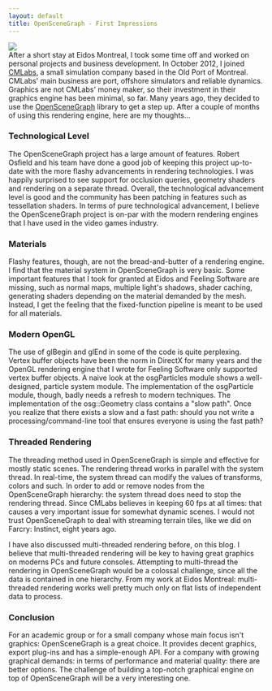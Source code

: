 ```yaml
---
layout: default
title: OpenSceneGraph - First Impressions
---
```

<img src='../../../assets/osg64.png'><br>
After a short stay at Eidos Montreal, I took some time off and worked on personal projects and business development. In October 2012, I joined <a href='https://www.cm-labs.com/'>CMLabs</a>, a small simulation company based in the Old Port of Montreal. CMLabs' main business are port, offshore simulators and reliable dynamics. Graphics are not CMLabs' money maker, so their investment in their graphics engine has been minimal, so far. Many years ago, they decided to use the <a href='http://www.openscenegraph.org'>OpenSceneGraph</a> library to get a step up. After a couple of months of using this rendering engine, here are my thoughts...

<h3>Technological Level</h3>
The OpenSceneGraph project has a large amount of features. Robert Osfield and his team have done a good job of keeping this project up-to-date with the more flashy advancements in rendering technologies. I was happily surprised to see support for occlusion queries, geometry shaders and rendering on a separate thread. Overall, the technological advancement level is good and the community has been patching in features such as tessellation shaders. In terms of pure technological advancement, I believe the OpenSceneGraph project is on-par with the modern rendering engines that I have used in the video games industry.

<h3>Materials</h3>
Flashy features, though, are not the bread-and-butter of a rendering engine. I find that the material system in OpenSceneGraph is very basic. Some important features that I took for granted at Eidos and Feeling Software are missing, such as normal maps, multiple light's shadows, shader caching, generating shaders depending on the material demanded by the mesh. Instead, I get the feeling that the fixed-function pipeline is meant to be used for all materials.

<h3>Modern OpenGL</h3>
The use of glBegin and glEnd in some of the code is quite perplexing. Vertex buffer objects have been the norm in DirectX for many years and the OpenGL rendering engine that I wrote for Feeling Software only supported vertex buffer objects. A naive look at the osgParticles module shows a well-designed, particle system module. The implementation of the osgParticle module, though, badly needs a refresh to modern techniques. The implementation of the osg::Geometry class contains a "slow path". Once you realize that there exists a slow and a fast path: should you not write a processing/command-line tool that ensures everyone is using the fast path?

<h3>Threaded Rendering</h3>
The threading method used in OpenSceneGraph is simple and effective for mostly static scenes. The rendering thread works in parallel with the system thread. In real-time, the system thread can modify the values of transforms, colors and such. In order to add or remove nodes from the OpenSceneGraph hierarchy: the system thread does need to stop the rendering thread. Since CMLabs believes in keeping 60 fps at all times: that causes a very important issue for somewhat dynamic scenes. I would not trust OpenSceneGraph to deal with streaming terrain tiles, like we did on Farcry: Instinct, eight years ago.
<p>I have also discussed multi-threaded rendering before, on this blog. I believe that multi-threaded rendering will be key to having great graphics on moderns PCs and future consoles. Attempting to multi-thread the rendering in OpenSceneGraph would be a colossal challenge, since all the data is contained in one hierarchy. From my work at Eidos Montreal: multi-threaded rendering works well pretty much only on flat lists of independent data to process.</p>

<h3>Conclusion</h3>
For an academic group or for a small company whose main focus isn't graphics: OpenSceneGraph is a great choice. It provides decent graphics, export plug-ins and has a simple-enough API. For a company with growing graphical demands: in terms of performance and material quality: there are better options. The challenge of building a top-notch graphical engine on top of OpenSceneGraph will be a very interesting one.